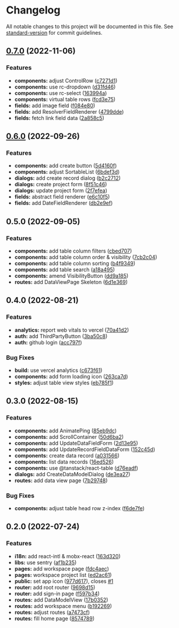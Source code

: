 # Changelog

All notable changes to this project will be documented in this file. See [standard-version](https://github.com/conventional-changelog/standard-version) for commit guidelines.

## [0.7.0](https://github.com/bragment/bragment/compare/v0.6.0-0...v0.7.0) (2022-11-06)

### Features

- **components:** adjust ControlRow ([c7271d1](https://github.com/bragment/bragment/commit/c7271d1ab08bd168b9809091f6db0fb16abad886))
- **components:** use rc-dropdown ([d31fd46](https://github.com/bragment/bragment/commit/d31fd468a169acc5ec9bce92f15c76ae5a5b24cf))
- **components:** use rc-select ([163994a](https://github.com/bragment/bragment/commit/163994a2e56889437d9c92171fce9e127afddb57))
- **components:** virtual table rows ([fcd3e75](https://github.com/bragment/bragment/commit/fcd3e75dfd850d62e1ae0c3b7e7c81681f892ecd))
- **fields:** add image field ([f084e80](https://github.com/bragment/bragment/commit/f084e80876ebdc46dc359a609a285f66a5d46b50))
- **fields:** add ResolverFieldRenderer ([4799dde](https://github.com/bragment/bragment/commit/4799dde4d1a53329cacc6d7d7d26fdb86771bf63))
- **fields:** fetch link field data ([2a858c5](https://github.com/bragment/bragment/commit/2a858c53dd61dfb093d406bf14c00c53b4ac2777))

## [0.6.0](https://github.com/bragment/bragment/compare/v0.5.0-0...v0.6.0) (2022-09-26)

### Features

- **components:** add create button ([5d4160f](https://github.com/bragment/bragment/commit/5d4160f399858c3d82ba43727cc4c399a676117b))
- **components:** adjust SortableList ([6bdef3d](https://github.com/bragment/bragment/commit/6bdef3d41c97c3f6a02e6b820d38223acf74dbe0))
- **dialogs:** add create record dialog ([b2c2712](https://github.com/bragment/bragment/commit/b2c2712c8e8adffa016ad1ca6fef5da3beae7320))
- **dialogs:** create project form ([8f51c46](https://github.com/bragment/bragment/commit/8f51c467c96d680339c02a0e90e75148c2dd854d))
- **dialogs:** update project form ([2f7efea](https://github.com/bragment/bragment/commit/2f7efea109042d4d34a945bc1d36ac7c3edd7600))
- **fields:** abstract field renderer ([e6c10f5](https://github.com/bragment/bragment/commit/e6c10f597621813b758dee238f5a6c7a9dfaf713))
- **fields:** add DateFieldRenderer ([db2e9ef](https://github.com/bragment/bragment/commit/db2e9ef8d60a42d120344473c241d21b858b3c90))

## 0.5.0 (2022-09-05)

### Features

- **components:** add table column filters ([cbed707](https://github.com/bragment/bragment/commit/cbed7070c889f0303e9e216dac0a87c1cb471882))
- **components:** add table column order & visibility ([7cb2c04](https://github.com/bragment/bragment/commit/7cb2c04569edf2c7c94c31e35d134664c983b950))
- **components:** add table column sorting ([b4f9349](https://github.com/bragment/bragment/commit/b4f9349e9e869c9a75a4019aacf4aec79c658998))
- **components:** add table search ([a18a495](https://github.com/bragment/bragment/commit/a18a495d1902e38e441cdf15ab4576518f5ea434))
- **components:** amend VisibilityButton ([dd9a185](https://github.com/bragment/bragment/commit/dd9a185325e37a1b1381ba80742b82093f6a0f70))
- **routes:** add DataViewPage Skeleton ([6d1e369](https://github.com/bragment/bragment/commit/6d1e369ed7b92f1b276239d46548e9d2ae98024f))

## 0.4.0 (2022-08-21)

### Features

- **analytics:** report web vitals to vercel ([70a41d2](https://github.com/bragment/bragment/commit/70a41d21f02a0b1a5811e9316c28a62240aa50dc))
- **auth:** add ThirdPartyButton ([3ba50c8](https://github.com/bragment/bragment/commit/3ba50c8c230133e6c2054dce2cdcff1294908e58))
- **auth:** github login ([acc797f](https://github.com/bragment/bragment/commit/acc797f5c51915a558728a4562c4cc77f88bd324))

### Bug Fixes

- **build:** use vercel analytics ([c673f61](https://github.com/bragment/bragment/commit/c673f61787d55bce34cdd6724ae2e3d492335e9f))
- **components:** add form loading icon ([263ca7d](https://github.com/bragment/bragment/commit/263ca7d8a0c30a49581d95647c5618888ed4d6c2))
- **styles:** adjust table view styles ([eb785f1](https://github.com/bragment/bragment/commit/eb785f11b2dcc80d47c3777479a149a997198467))

## 0.3.0 (2022-08-15)

### Features

- **components:** add AnimatePing ([85eb9dc](https://github.com/bragment/bragment/commit/85eb9dcaa4b8dd839bb246b50a3cd740b9036be8))
- **components:** add ScrollContainer ([50d6ba2](https://github.com/bragment/bragment/commit/50d6ba28723e4d6f006db029866e7ee7e12cd8b3))
- **components:** add UpdateDataFieldForm ([2d13e95](https://github.com/bragment/bragment/commit/2d13e95997fb2dffd637846186c9969ddd6fa460))
- **components:** add UpdateRecordFieldDataForm ([152c45d](https://github.com/bragment/bragment/commit/152c45dd66d41f0e35f00564c71fdc01da9d9eda))
- **components:** create data record ([a031566](https://github.com/bragment/bragment/commit/a0315662907e49ced64f8f08a67720302952943b))
- **components:** list data records ([16ed526](https://github.com/bragment/bragment/commit/16ed526e206f82e44ce26a8a1132d8774adf9440))
- **components:** use @tanstack/react-table ([d76eadf](https://github.com/bragment/bragment/commit/d76eadfead8e91f0fb3d77d2cbe623b85374e0f1))
- **dialogs:** add CreateDataModelDialog ([de3ea27](https://github.com/bragment/bragment/commit/de3ea27b56b657c1efa5f49a3575914d244ef72e))
- **routes:** add data view page ([7b29748](https://github.com/bragment/bragment/commit/7b297488f23e914ea7bdc7842947f350c8ebba63))

### Bug Fixes

- **components:** adjust table head row z-index ([f6de7fe](https://github.com/bragment/bragment/commit/f6de7feb8f95cfc6f28e41d9056c0c4e38f65a1d))

## 0.2.0 (2022-07-24)

### Features

- **i18n:** add react-intl & mobx-react ([163d320](https://github.com/bragment/bragment/commit/163d320d580d0b9dd75e685d7c47c2c1847a59cc))
- **libs:** use sentry ([af1b235](https://github.com/bragment/bragment/commit/af1b235a7cd759cd7bc59c35f0627a38ebba9f5b))
- **pages:** add workspace page ([fdc4aec](https://github.com/bragment/bragment/commit/fdc4aec4f6cfb2d30e40ad65be603ae977e9dabf))
- **pages:** workspace project list ([ed2ac61](https://github.com/bragment/bragment/commit/ed2ac6196760a6938335aacef544f7202f30f8e0))
- **public:** set app icon ([977d617](https://github.com/bragment/bragment/commit/977d6170da01bfd4eeeac2f5e4998d9f8601a334)), closes [#1](https://github.com/bragment/bragment/issues/1)
- **router:** add root router ([9698d15](https://github.com/bragment/bragment/commit/9698d15edd51a7f89df5c3aeeaaefa282642a3ad))
- **router:** add sign-in page ([f597b34](https://github.com/bragment/bragment/commit/f597b34e235731d3a7ee5d60ccec3a54994078f6))
- **routes:** add DataModelView ([17b0352](https://github.com/bragment/bragment/commit/17b035285c061fe9a40b94dd0701ddf8e5d0af3f))
- **routes:** add workspace menu ([b192269](https://github.com/bragment/bragment/commit/b192269c337d45b55808d91dee7c4b4022600927))
- **routes:** adjust routes ([a7473cf](https://github.com/bragment/bragment/commit/a7473cf29b48fcdda9819efad86e347d9767a4ed))
- **routes:** fill home page ([8574789](https://github.com/bragment/bragment/commit/8574789347d4dc607ccc707f953f15f677b4640f))
